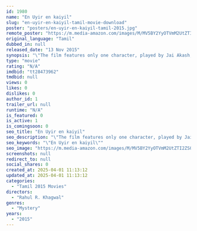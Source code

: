 ```yaml
---
id: 1980
name: "En Uyir en kaiyil"
slug: "en-uyir-en-kaiyil-tamil-movie-download"
poster: "posters/en-uyir-en-kaiyil-tamil-2015.jpg"
remote_poster: "https://m.media-amazon.com/images/M/MV5BY2YyOTVmM2UtZTI2ZS00ZDNhLTkyMzgtYTYyYzBhZjNiMWFkXkEyXkFqcGdeQXVyMTY2MTgwMTgy._V1_SX300.jpg"
original_language: "Tamil"
dubbed_in: null
released_date: "13 Nov 2015"
synopsis: "\"The film features only one character, played by Jai Akash, who gets trapped in a small box and doesn't know who put him there. The entire film is about his struggle to come out of the box. It's a unique concept\""
type: "movie"
rating: "N/A"
imdbid: "tt28473962"
tmdbid: null
views: 0
likes: 0
dislikes: 0
author_id: 1
trailer_url: null
runtime: "N/A"
is_featured: 0
is_active: 1
is_comingsoon: 0
seo_title: "En Uyir en kaiyil"
seo_description: "\"The film features only one character, played by Jai Akash, who gets trapped in a small box and doesn't know who put him there. The entire film is about his struggle to come out of the box. It's a unique concept\""
seo_keywords: "\"En Uyir en kaiyil\""
seo_image: "https://m.media-amazon.com/images/M/MV5BY2YyOTVmM2UtZTI2ZS00ZDNhLTkyMzgtYTYyYzBhZjNiMWFkXkEyXkFqcGdeQXVyMTY2MTgwMTgy._V1_SX300.jpg"
screenshots: null
redirect_to: null
social_shares: 0
created_at: 2025-04-01 11:13:12
updated_at: 2025-04-01 11:13:12
categories:
  - "Tamil 2015 Movies"
directors:
  - "Rahul R. Khagwal"
genres:
  - "Mystery"
years:
  - "2015"
---
```

